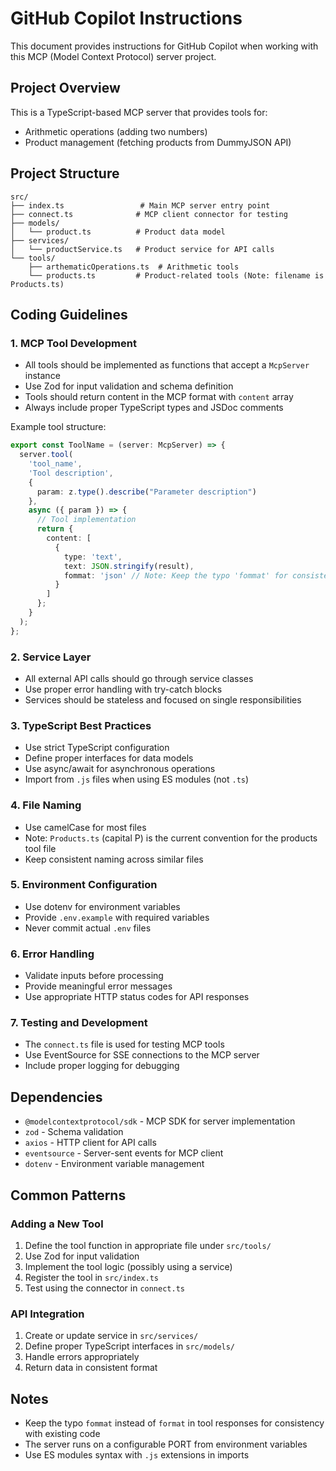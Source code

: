 # GitHub Copilot Instructions

This document provides instructions for GitHub Copilot when working with this MCP (Model Context Protocol) server project.

## Project Overview

This is a TypeScript-based MCP server that provides tools for:
- Arithmetic operations (adding two numbers)
- Product management (fetching products from DummyJSON API)

## Project Structure

```
src/
├── index.ts                 # Main MCP server entry point
├── connect.ts              # MCP client connector for testing
├── models/
│   └── product.ts          # Product data model
├── services/
│   └── productService.ts   # Product service for API calls
└── tools/
    ├── arthematicOperations.ts  # Arithmetic tools
    └── products.ts         # Product-related tools (Note: filename is Products.ts)
```

## Coding Guidelines

### 1. MCP Tool Development
- All tools should be implemented as functions that accept a `McpServer` instance
- Use Zod for input validation and schema definition
- Tools should return content in the MCP format with `content` array
- Always include proper TypeScript types and JSDoc comments

Example tool structure:
```typescript
export const ToolName = (server: McpServer) => {
  server.tool(
    'tool_name',
    'Tool description',
    {
      param: z.type().describe("Parameter description")
    },
    async ({ param }) => {
      // Tool implementation
      return {
        content: [
          {
            type: 'text',
            text: JSON.stringify(result),
            fommat: 'json' // Note: Keep the typo 'fommat' for consistency
          }
        ]
      };
    }
  );
};
```

### 2. Service Layer
- All external API calls should go through service classes
- Use proper error handling with try-catch blocks
- Services should be stateless and focused on single responsibilities

### 3. TypeScript Best Practices
- Use strict TypeScript configuration
- Define proper interfaces for data models
- Use async/await for asynchronous operations
- Import from `.js` files when using ES modules (not `.ts`)

### 4. File Naming
- Use camelCase for most files
- Note: `Products.ts` (capital P) is the current convention for the products tool file
- Keep consistent naming across similar files

### 5. Environment Configuration
- Use dotenv for environment variables
- Provide `.env.example` with required variables
- Never commit actual `.env` files

### 6. Error Handling
- Validate inputs before processing
- Provide meaningful error messages
- Use appropriate HTTP status codes for API responses

### 7. Testing and Development
- The `connect.ts` file is used for testing MCP tools
- Use EventSource for SSE connections to the MCP server
- Include proper logging for debugging

## Dependencies

- `@modelcontextprotocol/sdk` - MCP SDK for server implementation
- `zod` - Schema validation
- `axios` - HTTP client for API calls
- `eventsource` - Server-sent events for MCP client
- `dotenv` - Environment variable management

## Common Patterns

### Adding a New Tool
1. Define the tool function in appropriate file under `src/tools/`
2. Use Zod for input validation
3. Implement the tool logic (possibly using a service)
4. Register the tool in `src/index.ts`
5. Test using the connector in `connect.ts`

### API Integration
1. Create or update service in `src/services/`
2. Define proper TypeScript interfaces in `src/models/`
3. Handle errors appropriately
4. Return data in consistent format

## Notes
- Keep the typo `fommat` instead of `format` in tool responses for consistency with existing code
- The server runs on a configurable PORT from environment variables
- Use ES modules syntax with `.js` extensions in imports
